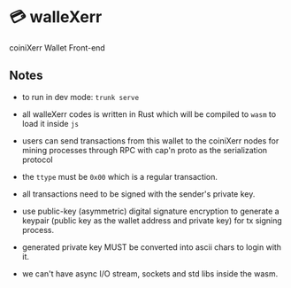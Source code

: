

# 💳 walleXerr

coiniXerr Wallet Front-end 

## Notes

* to run in dev mode: ```trunk serve```

* all walleXerr codes is written in Rust which will be compiled to `wasm` to load it inside `js`

* users can send transactions from this wallet to the coiniXerr nodes for mining processes through RPC with cap'n proto as the serialization protocol

* the `ttype` must be `0x00` which is a regular transaction.

* all transactions need to be signed with the sender's private key.

* use public-key (asymmetric) digital signature encryption to generate a keypair (public key as the wallet address and private key) for tx signing process.

* generated private key MUST be converted into ascii chars to login with it.

* we can't have async I/O stream, sockets and std libs inside the wasm.